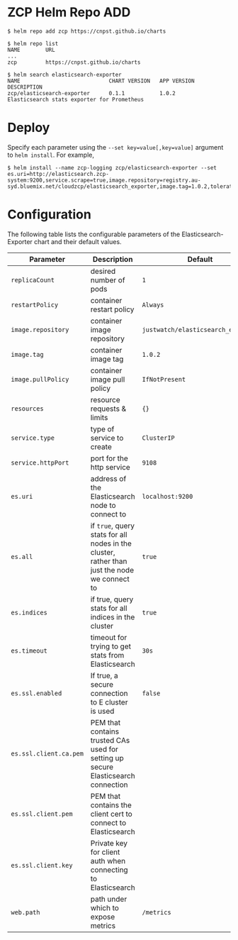 # ZCP Helm Repo ADD

```
$ helm repo add zcp https://cnpst.github.io/charts

$ helm repo list
NAME        URL
...
zcp         https://cnpst.github.io/charts

$ helm search elasticsearch-exporter
NAME                            CHART VERSION   APP VERSION DESCRIPTION           
zcp/elasticsearch-exporter      0.1.1           1.0.2       Elasticsearch stats exporter for Prometheus
```
# Deploy 
Specify each parameter using the `--set key=value[,key=value]` argument to `helm install`. For example,
 
```
$ helm install --name zcp-logging zcp/elasticsearch-exporter --set es.uri=http://elasticsearch.zcp-system:9200,service.scrape=true,image.repository=registry.au-syd.bluemix.net/cloudzcp/elasticsearch_exporter,image.tag=1.0.2,toleration.enabled=true
```

# Configuration

The following table lists the configurable parameters of the Elasticsearch-Exporter chart and their default values.

Parameter | Description | Default
--- | --- | ---
`replicaCount` | desired number of pods | `1`
`restartPolicy` | container restart policy | `Always`
`image.repository` | container image repository | `justwatch/elasticsearch_exporter`
`image.tag` | container image tag | `1.0.2`
`image.pullPolicy` | container image pull policy | `IfNotPresent`
`resources` | resource requests & limits | `{}`
`service.type` | type of service to create | `ClusterIP`
`service.httpPort` | port for the http service | `9108`
`es.uri` | address of the Elasticsearch node to connect to | `localhost:9200`
`es.all` | if `true`, query stats for all nodes in the cluster, rather than just the node we connect to | `true`
`es.indices` | if true, query stats for all indices in the cluster | `true`
`es.timeout` | timeout for trying to get stats from Elasticsearch | `30s`
`es.ssl.enabled` | If true, a secure connection to E cluster is used | `false`
`es.ssl.client.ca.pem` | PEM that contains trusted CAs used for setting up secure Elasticsearch connection |
`es.ssl.client.pem` | PEM that contains the client cert to connect to Elasticsearch |
`es.ssl.client.key` | Private key for client auth when connecting to Elasticsearch |
`web.path` | path under which to expose metrics | `/metrics`



